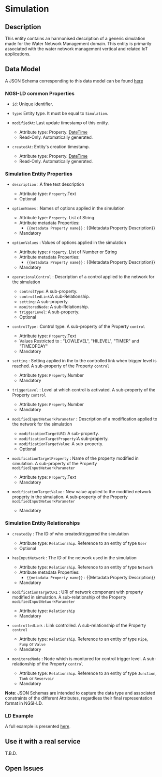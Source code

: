 # Simulation

## Description
This entity contains an harmonised description of a generic simulation made for the Water Network Management domain. This entity is primarily associated with the water network management vertical and related IoT applications.

## Data Model

A JSON Schema corresponding to this data model can be found [here](../schema.json)

### NGSI-LD common Properties
-   `id`: Unique identifier.

-   `type`: Entity type. It must be equal to `Simulation`.

-   `modifiedAt`: Last update timestamp of this
    entity.

    -   Attribute type: Property. [DateTime](https://schema.org/DateTime)
    -   Read-Only. Automatically generated.

-   `createdAt`: Entity's creation timestamp.

    -   Attribute type: Property. [DateTime](https://schema.org/DateTime)
    -   Read-Only. Automatically generated.

### Simulation Entity Properties

-   `description` : A free text description
    -   Attribute type: `Property`.Text
    -   Optional

-   `optionNames` : Names of options applied in the simulation

    -   Attribute type: `Property`. List of String
    -   Attribute metadata Properties:
        -   `{{metadata Property name}}` : {{Metadata Property Description}}
    -   Mandatory

-   `optionValues` : Values of options applied in the simulation

    -   Attribute type: `Property`. List of Number or String
    -   Attribute metadata Properties:
        -   `{{metadata Property name}}` : {{Metadata Property Description}}
    -   Mandatory

-   `operationalControl` : Description of a control applied to the network for the simulation
    -   `controlType`: A sub-property.
    -   `controlledLink`:A sub-Relationship.
    -   `setting`: A sub-property.
    -   `monitoredNode`: A sub-Relationship.
    -   `triggerLevel`: A sub-property.
    -   Optional

-   `controlType` : Control type. A sub-property of the Property `control`
    -   Attribute type: `Property`.Text
    -  Values Restricted to :  "LOWLEVEL", "HILEVEL", "TIMER" and "TIMEOFDAY"
    -   Mandatory

-   `setting` : Setting applied in the to the controlled link when trigger level is reached. A sub-property of the Property `control`
    -   Attribute type: `Property`.Number
    -   Mandatory

-   `triggerLevel` : Level at which control is activated. A sub-property of the Property `control`
    -   Attribute type: `Property`.Number
    -   Mandatory

-   `modifiedInputNetworkParameter` : Description of a modification applied to the network for the simulation
    -   `modificationTargetURI`: A sub-property.
    -   `modificationTargetProperty`:A sub-property.
    -   `modificationTargetValue`: A sub-property.
    -   Optional

-   `modificationTargetProperty` : Name of the property modified in simulation. A sub-property of the Property `modifiedInputNetworkParameter`
    -   Attribute type: `Property`.Text
    -   Mandatory

-   `modificationTargetValue` : New value applied to the modified network property in the simulation. A sub-property of the Property `modifiedInputNetworkParameter`
    -   Mandatory


### Simulation Entity Relationships

-   `createdBy` : The ID of who created/triggered the simulation
    -   Attribute type: `Relationship`. Reference to an entity of type `User`
    -   Optional

-   `hasInputNetwork` : The ID of the network used in the simulation

    -   Attribute type: `Relationship`. Reference to an entity of type `Network`
    -   Attribute metadata Properties:
        -   `{{metadata Property name}}` : {{Metadata Property Description}}
    -   Mandatory

-   `modificationTargetURI` : URI of network component with property modified in simulation. A sub-relationship of the Property `modifiedInputNetworkParameter`
    -   Attribute type: `Relationship`
    -   Mandatory

-   `controlledLink` : Link controlled. A sub-relationship of the Property `control`
    -   Attribute type: `Relationship`. Reference to an entity of type `Pipe`, `Pump` or `Valve`
    -   Mandatory

-   `monitoredNode` : Node which is monitored for control trigger level. A sub-relationship of the Property `control`
    -   Attribute type: `Relationship`. Reference to an entity of type `Junction`, `Tank` or `Reservoir`
    -   Mandatory


**Note**: JSON Schemas are intended to capture the data type and associated
constraints of the different Attributes, regardless their final representation
format in NGSI-LD.


### LD Example

A full example is presented [here](../example-normalized-ld.jsonld).

## Use it with a real service

T.B.D.

## Open Issues